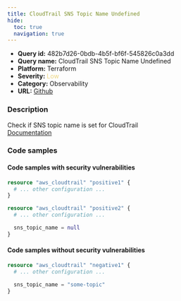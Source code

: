 ```yaml
---
title: CloudTrail SNS Topic Name Undefined
hide:
  toc: true
  navigation: true
---
```


<style>
  .highlight .hll {
    background-color: #ff171742;
  }
  .md-content {
    max-width: 1100px;
    margin: 0 auto;
  }
</style>

-   **Query id:** 482b7d26-0bdb-4b5f-bf6f-545826c0a3dd
-   **Query name:** CloudTrail SNS Topic Name Undefined
-   **Platform:** Terraform
-   **Severity:** <span style="color:#edd57e">Low</span>
-   **Category:** Observability
-   **URL:** [Github](https://github.com/Checkmarx/kics/tree/master/assets/queries/terraform/aws/cloudtrail_sns_topic_name_undefined)

### Description
Check if SNS topic name is set for CloudTrail<br>
[Documentation](https://registry.terraform.io/providers/hashicorp/aws/latest/docs/resources/cloudtrail)

### Code samples
#### Code samples with security vulnerabilities
```tf title="Positive test num. 1 - tf file" hl_lines="1 5"
resource "aws_cloudtrail" "positive1" {
  # ... other configuration ...
}

resource "aws_cloudtrail" "positive2" {
  # ... other configuration ...

  sns_topic_name = null
}
```


#### Code samples without security vulnerabilities
```tf title="Negative test num. 1 - tf file"
resource "aws_cloudtrail" "negative1" {
  # ... other configuration ...

  sns_topic_name = "some-topic"
}
```
